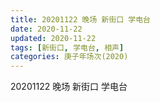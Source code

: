 ```yaml
---
title: 20201122 晚场 新街口 学电台 
date: 2020-11-22
updated: 2020-11-22
tags: [新街口, 学电台, 相声] 
categories: 庚子年场次(2020) 
---
```

20201122 晚场 新街口 学电台 
